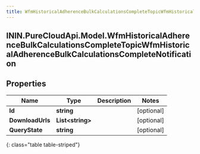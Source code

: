 ```yaml
---
title: WfmHistoricalAdherenceBulkCalculationsCompleteTopicWfmHistoricalAdherenceBulkCalculationsCompleteNotification
---
```

## ININ.PureCloudApi.Model.WfmHistoricalAdherenceBulkCalculationsCompleteTopicWfmHistoricalAdherenceBulkCalculationsCompleteNotification

## Properties

|Name | Type | Description | Notes|
|------------ | ------------- | ------------- | -------------|
| **Id** | **string** |  | [optional] |
| **DownloadUrls** | **List&lt;string&gt;** |  | [optional] |
| **QueryState** | **string** |  | [optional] |
{: class="table table-striped"}



